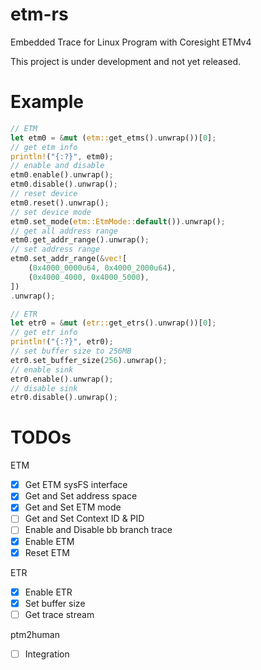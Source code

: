 # etm-rs

Embedded Trace for Linux Program with Coresight ETMv4

This project is under development and not yet released.

# Example

```rust
// ETM
let etm0 = &mut (etm::get_etms().unwrap())[0];
// get etm info
println!("{:?}", etm0);
// enable and disable
etm0.enable().unwrap();
etm0.disable().unwrap();
// reset device
etm0.reset().unwrap();
// set device mode
etm0.set_mode(etm::EtmMode::default()).unwrap();
// get all address range
etm0.get_addr_range().unwrap();
// set address range
etm0.set_addr_range(&vec![
    (0x4000_0000u64, 0x4000_2000u64),
    (0x4000_4000, 0x4000_5000),
])
.unwrap();

// ETR
let etr0 = &mut (etr::get_etrs().unwrap())[0];
// get etr info
println!("{:?}", etr0);
// set buffer size to 256MB
etr0.set_buffer_size(256).unwrap();
// enable sink
etr0.enable().unwrap();
// disable sink
etr0.disable().unwrap();
```

# TODOs

ETM
- [x] Get ETM sysFS interface
- [x] Get and Set address space
- [x] Get and Set ETM mode
- [ ] Get and Set Context ID & PID
- [ ] Enable and Disable bb branch trace
- [x] Enable ETM
- [x] Reset ETM

ETR
- [x] Enable ETR
- [x] Set buffer size
- [ ] Get trace stream

ptm2human
- [ ] Integration
